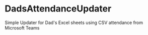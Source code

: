 # DadsAttendanceUpdater
Simple Updater for Dad's Excel sheets using CSV attendance from Microsoft Teams
